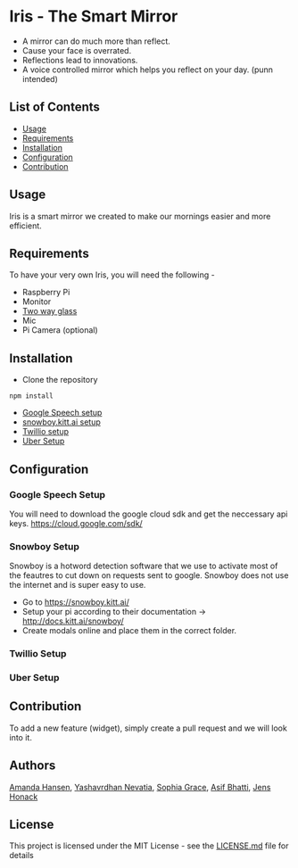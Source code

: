 # Iris - The Smart Mirror
* A mirror can do much more than reflect. 
* Cause your face is overrated. 
* Reflections lead to innovations.
* A voice controlled mirror which helps you reflect on your day. (punn intended)

## List of Contents 
- [Usage](#usage) 
- [Requirements](#requirements)
- [Installation](#installation) 
- [Configuration](#configuration)
- [Contribution](#contribution)

## Usage
Iris is a smart mirror we created to make our mornings easier and more efficient.

## Requirements
To have your very own Iris, you will need the following - 
- Raspberry Pi
- Monitor 
- [Two way glass](https://www.tapplastics.com/product/plastics/cut_to_size_plastic/two_way_mirrored_acrylic/558) 
- Mic 
- Pi Camera (optional)

## Installation 
- Clone the repository
```
npm install
```
- [Google Speech setup](#google-speech-setup)
- [snowboy.kitt.ai setup](#snowboy-setup) 
- [Twillio setup](#twillio-setup)
- [Uber Setup](#uber-setup)
 
## Configuration

### Google Speech Setup 
You will need to download the google cloud sdk and get the neccessary api keys. https://cloud.google.com/sdk/

### Snowboy Setup 
Snowboy is a hotword detection software that we use to activate most of the feautres to cut down on requests sent to google. 
Snowboy does not use the internet and is super easy to use. 
* Go to https://snowboy.kitt.ai/
* Setup your pi according to their documentation -> http://docs.kitt.ai/snowboy/
* Create modals online and place them in the correct folder. 

### Twillio Setup 
### Uber Setup


## Contribution
To add a new feature (widget), simply create a pull request and we will look into it. 

## Authors 
[Amanda Hansen](https://github.com/ajoann), [Yashavrdhan Nevatia](https://github.com/yashnevatia), [Sophia Grace](https://github.com/sophiagrace), [Asif Bhatti](https://github.com/asif521), [Jens Honack](https://github.com/jenshnck)

## License 

This project is licensed under the MIT License - see the [LICENSE.md](LICENSE.md) file for details
